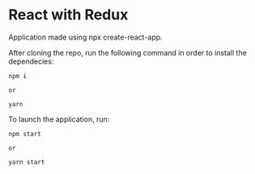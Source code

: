 # React with Redux

Application made using npx create-react-app. 

After cloning the repo, run the following command in order to install the dependecies:

	npm i 
	
	or
	
	yarn

To launch the application, run:

	npm start
	
	or
	
	yarn start
	
